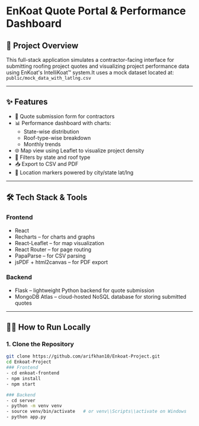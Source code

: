 #  EnKoat Quote Portal & Performance Dashboard

## 🚀 Project Overview  
This full-stack application simulates a contractor-facing interface for submitting roofing project quotes and visualizing project performance data using EnKoat's IntelliKoat™ system.It uses a mock dataset located at:  `public/mock_data_with_latlng.csv`

---

## ✨ Features  
- 🧾 Quote submission form for contractors  
- 📊 Performance dashboard with charts:  
  - State-wise distribution  
  - Roof-type-wise breakdown  
  - Monthly trends  
- 🌐 Map view using Leaflet to visualize project density  
- 🎯 Filters by state and roof type  
- 📥 Export to CSV and PDF  
- 📍 Location markers powered by city/state lat/lng  

---

## 🛠️ Tech Stack & Tools  

### **Frontend**
- React  
- Recharts – for charts and graphs  
- React-Leaflet – for map visualization  
- React Router – for page routing  
- PapaParse – for CSV parsing  
- jsPDF + html2canvas – for PDF export  

### **Backend**
- Flask – lightweight Python backend for quote submission  
- MongoDB Atlas – cloud-hosted NoSQL database for storing submitted quotes  

---

## 🧑‍💻 How to Run Locally  

### 1. Clone the Repository

```bash
git clone https://github.com/arifkhan10/Enkoat-Project.git
cd Enkoat-Project
### Frontend
- cd enkoat-frontend
- npm install
- npm start

### Backend
- cd server
- python -m venv venv
- source venv/bin/activate   # or venv\\Scripts\\activate on Windows
- python app.py
